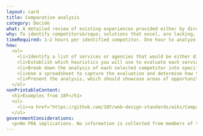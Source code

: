 ```yaml
---
layout: card
title: Comparative analysis
category: Decide
what: A detailed review of existing experiences provided either by direct competitors or by related agencies or services.
why: To identify competitors&rsquo; solutions that excel, are lacking, or are missing critical design elements. Comparative analysis can give new solutions a competitive edge by identifying areas of opportunity, gaps in experience offerings, and potential design patterns to adopt or avoid.
timeRequired: 1–2 hours per identified competitor. One hour to analyze each competitor. 4–8 hours total to generate a report.
how:
  <ol>
    <li>Identify a list of services or agencies that would be either direct or related competitors to the service or client agency. Pare the list down to four or five.</li>
    <li>Establish which heuristics you will use to evaluate each service or agency offering.</li>
    <li>Break down the analysis of each selected competitor into specific focal areas for evaluation. For example, how relevant are search results?</li>
    <li>Use a spreadsheet to capture the evaluation and determine how the targeted services and agencies perform based on the identified heuristics.</li>
    <li>Present the analysis, which should showcase areas of opportunities that you can take advantage of and design patterns you might adopt or avoid.</li>  
  </ol>
nonPrintableContent:
  <h1>Examples from 18F</h1>
  <ul>
    <li><a href="https://github.com/18F/web-design-standards/wiki/Comparative-Analysis">Draft U.S. Web Design Standards Comparative Analysis</a></li>
  </ul>
governmentConsiderations: 
  <p>No PRA implications. No information is collected from members of the public.</p>
---
```

